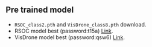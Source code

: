 ## Pre trained model
- `RSOC_class2.pth` and `VisDrone_class8.pth` download.
- RSOC model best (password:t15a) [Link](https://pan.baidu.com/s/1GjwsWG6FXu6D0DRGumRQ5Q).
- VisDrone model best (password:qsw6) [Link](https://pan.baidu.com/s/1nORmkUbV1c-5MLZvYKToiA).